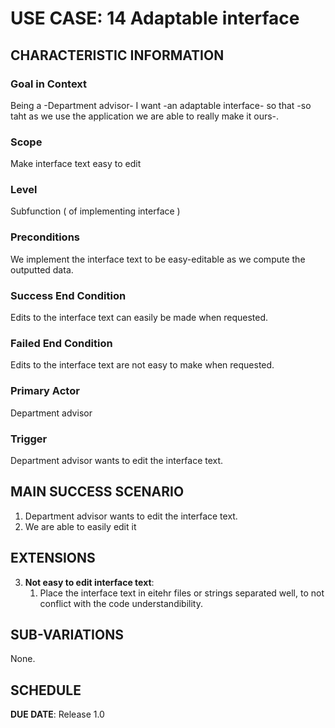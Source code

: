 # USE CASE: 14 Adaptable interface

## CHARACTERISTIC INFORMATION

### Goal in Context

Being a -Department advisor- I want -an adaptable interface- so that -so taht as we use the application we are able to really make it ours-.

### Scope

Make interface text easy to edit

### Level

Subfunction ( of implementing interface )

### Preconditions

We implement the interface text to be easy-editable as we compute the outputted data.

### Success End Condition

Edits to the interface text can easily be made when requested.

### Failed End Condition

Edits to the interface text are not easy to make when requested.

### Primary Actor

Department advisor

### Trigger

Department advisor wants to edit the interface text.

## MAIN SUCCESS SCENARIO

1. Department advisor wants to edit the interface text.
2. We are able to easily edit it

## EXTENSIONS

3. **Not easy to edit interface text**:
    1. Place the interface text in eitehr files or strings separated well, to not conflict with the code understandibility.

## SUB-VARIATIONS

None.

## SCHEDULE

**DUE DATE**: Release 1.0

